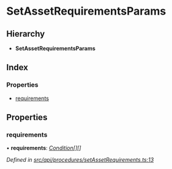# SetAssetRequirementsParams

## Hierarchy

* **SetAssetRequirementsParams**

## Index

### Properties

* [requirements](setassetrequirementsparams.md#requirements)

## Properties

### requirements

• **requirements**: [_Condition_](../globals.md#condition)_\[\]\[\]_

_Defined in_ [_src/api/procedures/setAssetRequirements.ts:13_](https://github.com/PolymathNetwork/polymesh-sdk/blob/a0872cf4/src/api/procedures/setAssetRequirements.ts#L13)

